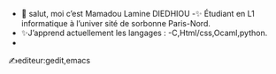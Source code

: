 - 👋 salut, moi c’est Mamadou Lamine DIEDHIOU 
-✨️ Étudiant en L1 informatique à l’univer
sité de sorbonne Paris-Nord. 
- ✨️J’apprend actuellement les langages :
-C,Html/css,Ocaml,python.
-
✍️editeur:gedit,emacs


<!---
mamadoulaminediedhiou/mamadoulaminediedhiou is a ✨ special ✨ repository because its `README.md` (this file) appears on your GitHub profile.
You can click the Preview link to take a look at your changes.
--->

 
 

